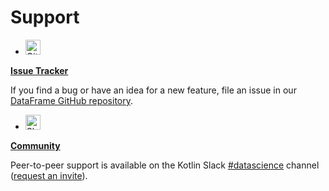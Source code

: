 # Support

* <img src="github-mark.svg" alt="GitHub logo" height="24"/> 
[**Issue Tracker**](https://github.com/Kotlin/dataframe/issues)

   If you find a bug or have an idea for a new feature, 
   file an issue in our [DataFrame GitHub repository](https://github.com/Kotlin/dataframe).

* <img src="https://kotlinlang.org/docs/images/slack.svg" alt="Slack logo" height="24"/> 
[**Community**](https://github.com/Kotlin/dataframe/issues)

  Peer-to-peer support is available on the Kotlin Slack
  [#datascience](https://kotlinlang.slack.com/archives/C4W52CFEZ) channel
  ([request an invite](https://surveys.jetbrains.com/s3/kotlin-slack-sign-up?_gl=1*1ssyqy3*_gcl_au*MTk5NzUwODYzOS4xNzQ2NzkxMDMz*FPAU*MTk5NzUwODYzOS4xNzQ2NzkxMDMz*_ga*MTE0ODQ1MzY3OS4xNzM4OTY1NzM3*_ga_9J976DJZ68*czE3NTE1NDUxODUkbzIyNyRnMCR0MTc1MTU0NTE4NSRqNjAkbDAkaDA.)).
